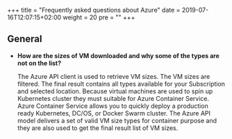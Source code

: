 +++
title = "Frequently asked questions about Azure"
date = 2019-07-16T12:07:15+02:00
weight = 20
pre = "<b></b>"
+++

## General

 - **How are the sizes of VM downloaded and why some of the types are not on the list?**
 
   The Azure API client is used to retrieve VM sizes. The VM sizes are filtered. The final result
   contains all types available for your Subscription and selected location. Because virtual machines are used to spin up
   Kubernetes cluster they must suitable for Azure Container Service. Azure Container Service allows you to quickly
   deploy a production ready Kubernetes, DC/OS, or Docker Swarm cluster. The Azure API model delivers a set of valid VM 
   size types for container purpose and they are also used to get the final result list of VM sizes.
